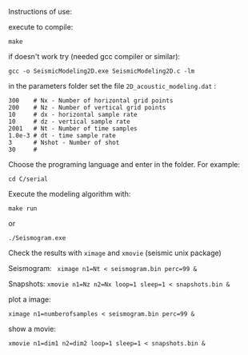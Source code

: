 Instructions of use:

execute to compile:
```
make  
```

if doesn't work try (needed gcc compiler or similar):

```gcc -o SeismicModeling2D.exe SeismicModeling2D.c -lm```

in the parameters folder set the file ```2D_acoustic_modeling.dat``` :

```
300    # Nx - Number of horizontal grid points
200    # Nz - Number of vertical grid points
10     # dx - horizontal sample rate
10     # dz - vertical sample rate         
2001   # Nt - Number of time samples
1.0e-3 # dt - time sample rate      
3      # Nshot - Number of shot   
30     #     
```

Choose the programing language and enter in the folder. For example:

``` cd C/serial ```

Execute the modeling algorithm with:

``` make run ```

or

```./Seismogram.exe ```

Check the results with ```ximage``` and ```xmovie``` (seismic unix package)

Seismogram:
``` ximage n1=Nt < seismogram.bin perc=99 &```

Snapshots:
``` xmovie n1=Nz n2=Nx loop=1 sleep=1 < snapshots.bin & ```

plot a image:

```ximage n1=numberofsamples < seismogram.bin perc=99 &```

show a movie:

```xmovie n1=dim1 n2=dim2 loop=1 sleep=1 < snapshots.bin &```

